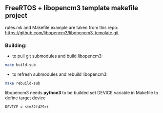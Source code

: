 ## FreeRTOS + libopencm3 template makefile project
rules.mk and Makefile example are taken from this repo:
https://github.com/libopencm3/libopencm3-template.git
### Building:
- to pull git submodules and build libopencm3:
```sh
make build-sub
```
- to refresh submodules and rebuild libopencm3:
```sh
make rebuild-sub
```
libopencm3 needs **python3** to be builded
set DEVICE variable in Makefile to define target device
```sh
DEVICE = stm32f429zi
```
